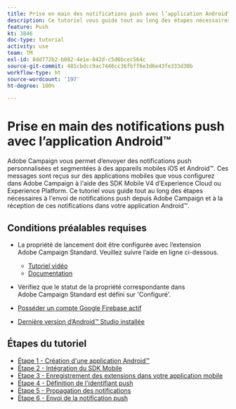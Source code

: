 ```yaml
---
title: Prise en main des notifications push avec l’application Android™
description: Ce tutoriel vous guide tout au long des étapes nécessaires à l'envoi de notifications push depuis Adobe Campaign et à la réception de ces notifications dans votre application Android™.
feature: Push
kt: 3846
doc-type: tutorial
activity: use
team: TM
exl-id: 8dd772b2-b082-4e1e-842d-c5d6bcec564c
source-git-commit: 481cbdcc9ac7446cc36fbff6e3d6e43fe333d30b
workflow-type: ht
source-wordcount: '197'
ht-degree: 100%

---
```


# Prise en main des notifications push avec l’application Android™

Adobe Campaign vous permet d’envoyer des notifications push personnalisées et segmentées à des appareils mobiles iOS et Android™.
Ces messages sont reçus sur des applications mobiles que vous configurez dans Adobe Campaign à l&#39;aide des SDK Mobile V4 d’Experience Cloud ou Experience Platform.
Ce tutoriel vous guide tout au long des étapes nécessaires à l&#39;envoi de notifications push depuis Adobe Campaign et à la réception de ces notifications dans votre application Android™.

## Conditions préalables requises

* La propriété de lancement doit être configurée avec l’extension Adobe Campaign Standard. Veuillez suivre l’aide en ligne ci-dessous.
   * [Tutoriel vidéo](https://video.tv.adobe.com/v/26224?quality=12)
   * [Documentation](https://experienceleague.adobe.com/docs/campaign-standard-learn/tutorials/communication-channels/mobile/configure-mobile-apps-using-aep-sdk.html?lang=fr)

* Vérifiez que le statut de la propriété correspondante dans Adobe Campaign Standard est défini sur &#39;Configuré&#39;.
* [Posséder un compte Google Firebase actif](https://firebase.google.com)
* [Dernière version d’Android™ Studio installée](https://developer.android.com/studio)

## Étapes du tutoriel

* [Étape 1 - Création d&#39;une application Android™](/help/tutorial-push-notifications-android/create-android-app.md)
* [Étape 2 - Intégration du SDK Mobile](/help/tutorial-push-notifications-android/integrating-with-mobile-sdk.md)
* [Étape 3 - Enregistrement des extensions dans votre application mobile](/help/tutorial-push-notifications-android/register-mobile-extensions.md)
* [Étape 4 - Définition de l&#39;identifiant push](/help/tutorial-push-notifications-android/set-push-identifier.md)
* [Étape 5 - Propagation des notifications](/help/tutorial-push-notifications-android/propagate-notification.md)
* [Étape 6 - Envoi de la notification push](/help/tutorial-push-notifications-android/send-push-notification.md)
